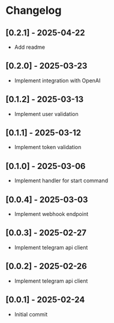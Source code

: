 # Changelog

## [0.2.1] - 2025-04-22
- Add readme

## [0.2.0] - 2025-03-23
- Implement integration with OpenAI

## [0.1.2] - 2025-03-13
- Implement user validation

## [0.1.1] - 2025-03-12
- Implement token validation

## [0.1.0] - 2025-03-06
- Implement handler for start command

## [0.0.4] - 2025-03-03
- Implement webhook endpoint

## [0.0.3] - 2025-02-27
- Implement telegram api client

## [0.0.2] - 2025-02-26
- Implement telegram api client

## [0.0.1] - 2025-02-24
- Initial commit
